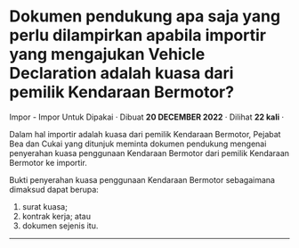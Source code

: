 Dokumen pendukung apa saja yang perlu dilampirkan apabila importir yang mengajukan Vehicle Declaration adalah kuasa dari pemilik Kendaraan Bermotor?
====================================================================================================================================================

Impor - Impor Untuk Dipakai · Dibuat **20 DECEMBER 2022** · Dilihat **22 kali** ·

Dalam hal importir adalah kuasa dari pemilik Kendaraan Bermotor, Pejabat Bea dan Cukai yang ditunjuk meminta dokumen pendukung mengenai penyerahan kuasa penggunaan Kendaraan Bermotor dari pemilik Kendaraan Bermotor ke importir.

  

Bukti penyerahan kuasa penggunaan Kendaraan Bermotor sebagaimana dimaksud dapat berupa:

1.  surat kuasa;
2.  kontrak kerja; atau
3.  dokumen sejenis itu.

  
  
  

* * *